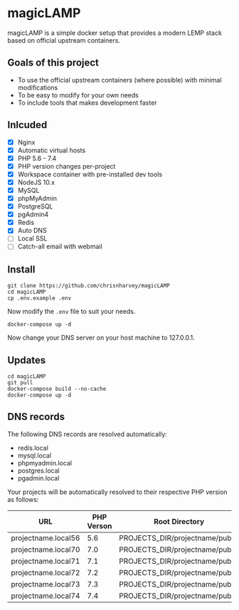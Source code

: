 # magicLAMP

magicLAMP is a simple docker setup that provides a modern LEMP stack based on official upstream containers.

## Goals of this project

- To use the official upstream containers (where possible) with minimal modifications
- To be easy to modify for your own needs
- To include tools that makes development faster

## Inlcuded

- [x] Nginx
- [x] Automatic virtual hosts
- [x] PHP 5.6 - 7.4
- [x] PHP version changes per-project
- [x] Workspace container with pre-installed dev tools
- [x] NodeJS 10.x
- [x] MySQL
- [x] phpMyAdmin
- [x] PostgreSQL
- [x] pgAdmin4
- [x] Redis
- [x] Auto DNS
- [ ] Local SSL
- [ ] Catch-all email with webmail

## Install

```
git clone https://github.com/chrisnharvey/magicLAMP
cd magicLAMP
cp .env.example .env
```

Now modify the ```.env``` file to suit your needs.

```
docker-compose up -d
```

Now change your DNS server on your host machine to 127.0.0.1.

## Updates

```
cd magicLAMP
git pull
docker-compose build --no-cache
docker-compose up -d
```

## DNS records

The following DNS records are resolved automatically:

- redis.local
- mysql.local
- phpmyadmin.local
- postgres.local
- pgadmin.local

Your projects will be automatically resolved to their respective PHP version as follows:

| URL                 | PHP Verson | Root Directory                  |
| ------------------- | ---------- | ------------------------------- |
| projectname.local56 | 5.6        | PROJECTS_DIR/projectname/public |
| projectname.local70 | 7.0        | PROJECTS_DIR/projectname/public |
| projectname.local71 | 7.1        | PROJECTS_DIR/projectname/public |
| projectname.local72 | 7.2        | PROJECTS_DIR/projectname/public |
| projectname.local73 | 7.3        | PROJECTS_DIR/projectname/public |
| projectname.local74 | 7.4        | PROJECTS_DIR/projectname/public |
